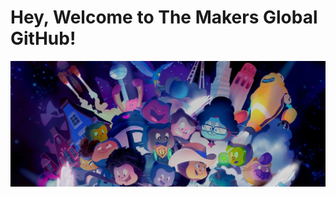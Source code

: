 # Hey, Welcome to The Makers Global GitHub!

![image](https://raw.githubusercontent.com/Garuk-solutions/.github/main/profile/one.jpeg)
